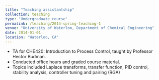 ```yaml
---
title: "Teaching assistantship"
collection: teaching
type: "Undergraduate course"
permalink: /teaching/2014-spring-teaching-1
venue: "University of Waterloo, Department of Chemical Engineering"
date: 2014-01-01
location: "Waterloo, CA"
---
```


- TA for CHE420: Introduction to Process Control, taught by Professor Hector Budman.<br/>
- Conducted office hours and graded course material.
- Topics included Laplace transforms, transfer function, PID control, stability analysis, controller tuning and pairing (RGA)
